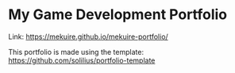 
# My Game Development Portfolio

Link: https://mekuire.github.io/mekuire-portfolio/

This portfolio is made using the template: https://github.com/solilius/portfolio-template



